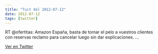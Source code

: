 ```yaml
---
title: "Tuit del 2012-07-12"
date: 2012-07-12
tags: [twitter]
---
```


RT @ofertitas: Amazon España, basta de tomar el pelo a vuestros clientes con reservas reclamo para cancelar luego sin dar explicaciones. ...



[Ver en Twitter](https://twitter.com/i/web/status/223345994018996224)
